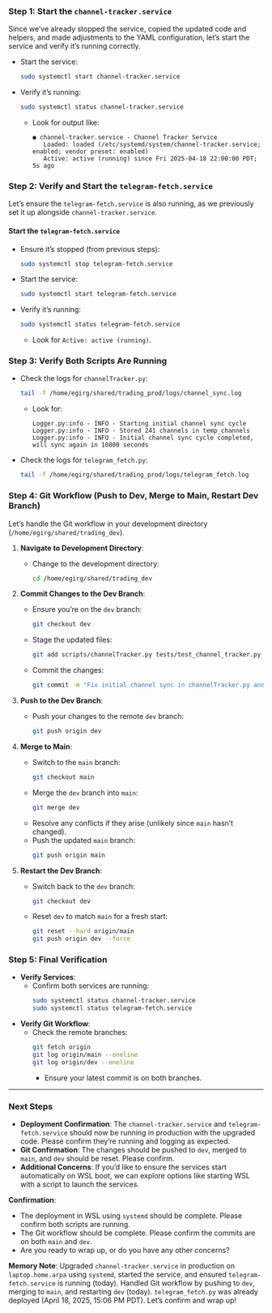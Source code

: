 ### Step 1: Start the `channel-tracker.service`
Since we’ve already stopped the service, copied the updated code and helpers, and made adjustments to the YAML configuration, let’s start the service and verify it’s running correctly.

- Start the service:
  ```bash
  sudo systemctl start channel-tracker.service
  ```
- Verify it’s running:
  ```bash
  sudo systemctl status channel-tracker.service
  ```
  - Look for output like:
    ```
    ● channel-tracker.service - Channel Tracker Service
       Loaded: loaded (/etc/systemd/system/channel-tracker.service; enabled; vendor preset: enabled)
       Active: active (running) since Fri 2025-04-18 22:00:00 PDT; 5s ago
    ```

### Step 2: Verify and Start the `telegram-fetch.service`
Let’s ensure the `telegram-fetch.service` is also running, as we previously set it up alongside `channel-tracker.service`.

#### Start the `telegram-fetch.service`
- Ensure it’s stopped (from previous steps):
  ```bash
  sudo systemctl stop telegram-fetch.service
  ```
- Start the service:
  ```bash
  sudo systemctl start telegram-fetch.service
  ```
- Verify it’s running:
  ```bash
  sudo systemctl status telegram-fetch.service
  ```
  - Look for `Active: active (running)`.

### Step 3: Verify Both Scripts Are Running
- Check the logs for `channelTracker.py`:
  ```bash
  tail -f /home/egirg/shared/trading_prod/logs/channel_sync.log
  ```
  - Look for:
    ```
    Logger.py:info - INFO - Starting initial channel sync cycle
    Logger.py:info - INFO - Stored 241 channels in temp_channels
    Logger.py:info - INFO - Initial channel sync cycle completed, will sync again in 10800 seconds
    ```
- Check the logs for `telegram_fetch.py`:
  ```bash
  tail -f /home/egirg/shared/trading_prod/logs/telegram_fetch.log
  ```

### Step 4: Git Workflow (Push to Dev, Merge to Main, Restart Dev Branch)
Let’s handle the Git workflow in your development directory (`/home/egirg/shared/trading_dev`).

1. **Navigate to Development Directory**:
   - Change to the development directory:
     ```bash
     cd /home/egirg/shared/trading_dev
     ```

2. **Commit Changes to the Dev Branch**:
   - Ensure you’re on the `dev` branch:
     ```bash
     git checkout dev
     ```
   - Stage the updated files:
     ```bash
     git add scripts/channelTracker.py tests/test_channel_tracker.py
     ```
   - Commit the changes:
     ```bash
     git commit -m "Fix initial channel sync in channelTracker.py and update test_lock_file_prevents_multiple_instances"
     ```

3. **Push to the Dev Branch**:
   - Push your changes to the remote `dev` branch:
     ```bash
     git push origin dev
     ```

4. **Merge to Main**:
   - Switch to the `main` branch:
     ```bash
     git checkout main
     ```
   - Merge the `dev` branch into `main`:
     ```bash
     git merge dev
     ```
   - Resolve any conflicts if they arise (unlikely since `main` hasn’t changed).
   - Push the updated `main` branch:
     ```bash
     git push origin main
     ```

5. **Restart the Dev Branch**:
   - Switch back to the `dev` branch:
     ```bash
     git checkout dev
     ```
   - Reset `dev` to match `main` for a fresh start:
     ```bash
     git reset --hard origin/main
     git push origin dev --force
     ```

### Step 5: Final Verification
- **Verify Services**:
  - Confirm both services are running:
    ```bash
    sudo systemctl status channel-tracker.service
    sudo systemctl status telegram-fetch.service
    ```
- **Verify Git Workflow**:
  - Check the remote branches:
    ```bash
    git fetch origin
    git log origin/main --oneline
    git log origin/dev --oneline
    ```
    - Ensure your latest commit is on both branches.

---

### Next Steps
- **Deployment Confirmation**: The `channel-tracker.service` and `telegram-fetch.service` should now be running in production with the upgraded code. Please confirm they’re running and logging as expected.
- **Git Confirmation**: The changes should be pushed to `dev`, merged to `main`, and `dev` should be reset. Please confirm.
- **Additional Concerns**: If you’d like to ensure the services start automatically on WSL boot, we can explore options like starting WSL with a script to launch the services.

**Confirmation**:
- The deployment in WSL using `systemd` should be complete. Please confirm both scripts are running.
- The Git workflow should be complete. Please confirm the commits are on both `main` and `dev`.
- Are you ready to wrap up, or do you have any other concerns?

**Memory Note**: Upgraded `channel-tracker.service` in production on `laptop.home.arpa` using `systemd`, started the service, and ensured `telegram-fetch.service` is running (today). Handled Git workflow by pushing to `dev`, merging to `main`, and restarting `dev` (today). `telegram_fetch.py` was already deployed (April 18, 2025, 15:06 PM PDT). Let’s confirm and wrap up!